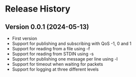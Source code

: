Release History
===============

Version 0.0.1 (2024-05-13)
--------------------------

- First version
- Support for publishing and subscribing with QoS -1, 0 and 1
- Support for reading from a file using -f
- Support for reading from STDIN using -s
- Support for publishing one message per line using -l
- Support for timeout when waiting for packets
- Support for logging at three different levels
